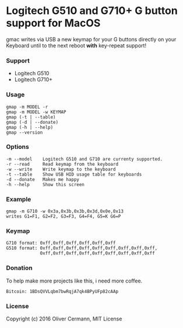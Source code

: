 # Logitech G510 and G710+ G button support for MacOS

gmac writes via USB a new keymap for your G buttons directly on your Keyboard until to the next reboot **with** key-repeat support!

### Support
- Logitech G510
- Logitech G710+

### Usage
    gmap -m MODEL -r
    gmap -m MODEL -w KEYMAP
    gmap (-t | --table)
    gmap (-d | --donate)
    gmap (-h | --help)
    gmap --version

### Options
    -m --model    Logitech G510 and G710 are currenty supported.
    -r --read     Read keymap from the keyboard
    -w --write    Write keymap to the keyboard
    -t --table    Show USB HID usage table for keyboards
    -d --donate   Makes me happy
    -h --help     Show this screen

### Example
    gmap -m G710 -w 0x3a,0x3b,0x3b,0x3d,0x0e,0x13
    writes G1=F1, G2=F2, G3=F3, G4=F4, G5=K G6=P

### Keymap
    G710 format: 0xff,0xff,0xff,0xff,0xff,0xff
    G510 format: 0xff,0xff,0xff,0xff,0xff,0xff,0xff,0xff,0xff,
                 0xff,0xff,0xff,0xff,0xff,0xff,0xff,0xff,0xff

### Donation
To help make more projects like this, i need more coffee.

    Bitcoin: 1BDsQVVLqbm7bwRqjA7qk4BPyUFp82cAAp

### License

Copyright (c) 2016 Oliver Cermann, MIT License

